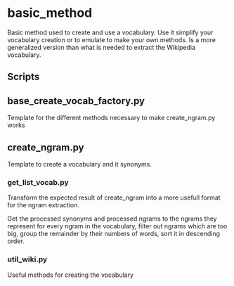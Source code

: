 # basic_method

Basic method used to create and use a vocabulary. Use it simplify your vocabulary creation or to emulate to make your own methods. Is a more generalized version than what is needed to extract the Wikipedia vocabulary.

## Scripts

## base_create_vocab_factory.py

Template for the different methods necessary to make create_ngram.py works

## create_ngram.py

Template to create a vocabulary and it synonyms.

### get_list_vocab.py

Transform the expected result of create_ngram into a more usefull format for the ngram extraction.

Get the processed synonyms and processed ngrams to the ngrams they represent for every ngram in the vocabulary, filter out ngrams which are too big, 
group the remainder by their numbers of words, sort it in descending order.

### util_wiki.py

Useful methods for creating the vocabulary